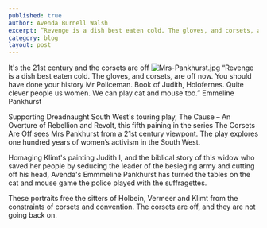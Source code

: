 ```yaml
---
published: true
author: Avenda Burnell Walsh
excerpt: “Revenge is a dish best eaten cold. The gloves, and corsets, are off now. You should have done your history Mr Policeman." 
category: blog
layout: post
---
```

It's the 21st century and the corsets are off
![Mrs-Pankhurst.jpg]({{site.baseurl}}/img/Mrs-Pankhurst.jpg)
“Revenge is a dish best eaten cold. The gloves, and corsets, are off now. You should have done your history Mr Policeman. Book of Judith, Holofernes. Quite clever people us women. We can play cat and mouse too.” Emmeline Pankhurst

Supporting Dreadnaught South West's touring play, The Cause – An Overture of Rebellion and Revolt, this fifth paining in the series The Corsets Are Off sees Mrs Pankhurst from a 21st century viewpont. The play explores one hundred years of women’s activism in the South West.

Homaging Klimt's painting Judith I, and the biblical story of this widow who saved her people by seducing the leader of the besieging army and cutting off his head, Avenda's Emmmeline Pankhurst has turned the tables on the cat and mouse game the police played with the suffragettes.

These portraits free the sitters of Holbein, Vermeer and Klimt from the constraints of corsets and convention. The corsets are off, and they are not going back on. 
